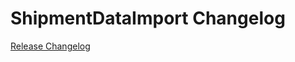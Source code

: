 # ShipmentDataImport Changelog

[Release Changelog](https://github.com/spryker/shipment-data-import/releases)

